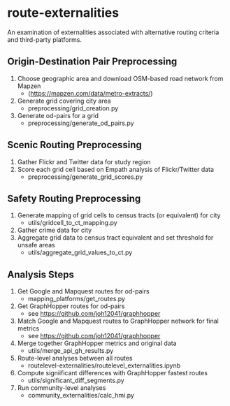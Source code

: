# route-externalities
An examination of externalities associated with alternative routing criteria and third-party platforms.

## Origin-Destination Pair Preprocessing
1. Choose geographic area and download OSM-based road network from Mapzen
    * (https://mapzen.com/data/metro-extracts/)
2. Generate grid covering city area
    * preprocessing/grid_creation.py
3. Generate od-pairs for a grid
    * preprocessing/generate_od_pairs.py

## Scenic Routing Preprocessing
1. Gather Flickr and Twitter data for study region
2. Score each grid cell based on Empath analysis of Flickr/Twitter data
    * preprocessing/generate_grid_scores.py

## Safety Routing Preprocessing
1. Generate mapping of grid cells to census tracts (or equivalent) for city
    * utils/gridcell_to_ct_mapping.py
2. Gather crime data for city
3. Aggregate grid data to census tract equivalent and set threshold for unsafe areas
    * utils/aggregate_grid_values_to_ct.py

## Analysis Steps
1. Get Google and Mapquest routes for od-pairs
    * mapping_platforms/get_routes.py
2. Get GraphHopper routes for od-pairs
    * see https://github.com/joh12041/graphhopper
3. Match Google and Mapquest routes to GraphHopper network for final metrics
    * see https://github.com/joh12041/graphhopper
4. Merge together GraphHopper metrics and original data
    * utils/merge_api_gh_results.py
5. Route-level analyses between all routes
    * routelevel-externalities/routelevel_externalities.ipynb
6. Compute signiificant differences with GraphHopper fastest routes
    * utils/significant_diff_segments.py
7. Run community-level analyses
    * community_externalities/calc_hmi.py
